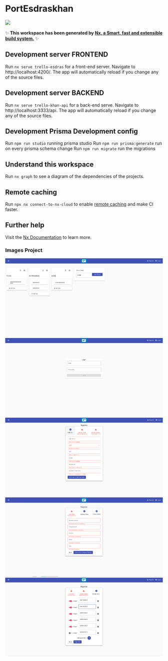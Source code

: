 # PortEsdraskhan

<a href="https://nx.dev" target="_blank" rel="noreferrer"><img src="https://raw.githubusercontent.com/nrwl/nx/master/images/nx-logo.png" width="45"></a>


✨ **This workspace has been generated by [Nx, a Smart, fast and extensible build system.](https://nx.dev)** ✨

## Development server FRONTEND

Run `nx serve trello-esdras` for a front-end server. Navigate to http://localhost:4200/. The app will automatically reload if you change any of the source files.

## Development server BACKEND
Run `nx serve trello-khan-api` for a back-end serve. Navigate to http://localhost:3333/api. The app will automatically reload if you change any of the source files.

## Development Prisma Development config
Run `npm run studio` running prisma studio
Run `npm run prisma:generate` run on every prisma schema change
Run `npm run migrate` run the migrations

## Understand this workspace

Run `nx graph` to see a diagram of the dependencies of the projects.

## Remote caching

Run `npx nx connect-to-nx-cloud` to enable [remote caching](https://nx.app) and make CI faster.

## Further help

Visit the [Nx Documentation](https://nx.dev) to learn more.

### Images Project
![KANBAN INITIAL.png](readme.images%2FKANBAN%20INITIAL.png)
![LOGIN.png](readme.images%2FLOGIN.png)
![REGISTRAR.png](readme.images%2FREGISTRAR.png)
![REGISTRAR2.png](readme.images%2FREGISTRAR2.png)
![REGISTRAR3.png](readme.images%2FREGISTRAR3.png)
